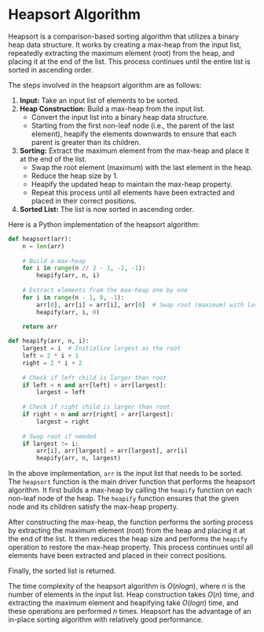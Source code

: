 # Heapsort Algorithm

Heapsort is a comparison-based sorting algorithm that utilizes a binary heap data structure. It works by creating a max-heap from the input list, repeatedly extracting the maximum element (root) from the heap, and placing it at the end of the list. This process continues until the entire list is sorted in ascending order.

The steps involved in the heapsort algorithm are as follows:

1. **Input:** Take an input list of elements to be sorted.
2. **Heap Construction:** Build a max-heap from the input list.
   - Convert the input list into a binary heap data structure.
   - Starting from the first non-leaf node (i.e., the parent of the last element), heapify the elements downwards to ensure that each parent is greater than its children.
3. **Sorting:** Extract the maximum element from the max-heap and place it at the end of the list.
   - Swap the root element (maximum) with the last element in the heap.
   - Reduce the heap size by 1.
   - Heapify the updated heap to maintain the max-heap property.
   - Repeat this process until all elements have been extracted and placed in their correct positions.
4. **Sorted List:** The list is now sorted in ascending order.

Here is a Python implementation of the heapsort algorithm:

```python
def heapsort(arr):
    n = len(arr)
    
    # Build a max-heap
    for i in range(n // 2 - 1, -1, -1):
        heapify(arr, n, i)
    
    # Extract elements from the max-heap one by one
    for i in range(n - 1, 0, -1):
        arr[0], arr[i] = arr[i], arr[0]  # Swap root (maximum) with last element
        heapify(arr, i, 0)
    
    return arr

def heapify(arr, n, i):
    largest = i  # Initialize largest as the root
    left = 2 * i + 1
    right = 2 * i + 2
    
    # Check if left child is larger than root
    if left < n and arr[left] > arr[largest]:
        largest = left
    
    # Check if right child is larger than root
    if right < n and arr[right] > arr[largest]:
        largest = right
    
    # Swap root if needed
    if largest != i:
        arr[i], arr[largest] = arr[largest], arr[i]
        heapify(arr, n, largest)
```

In the above implementation, `arr` is the input list that needs to be sorted. The `heapsort` function is the main driver function that performs the heapsort algorithm. It first builds a max-heap by calling the `heapify` function on each non-leaf node of the heap. The `heapify` function ensures that the given node and its children satisfy the max-heap property.

After constructing the max-heap, the function performs the sorting process by extracting the maximum element (root) from the heap and placing it at the end of the list. It then reduces the heap size and performs the `heapify` operation to restore the max-heap property. This process continues until all elements have been extracted and placed in their correct positions.

Finally, the sorted list is returned.

The time complexity of the heapsort algorithm is $O(n log n)$, where $n$ is the number of elements in the input list. Heap construction takes $O(n)$ time, and extracting the maximum element and heapifying take $O(log n)$ time, and these operations are performed $n$ times. Heapsort has the advantage of an in-place sorting algorithm with relatively good performance.